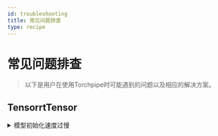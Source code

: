 ```yaml
---
id: troubleshooting
title: 常见问题排查
type: recipe
---
```


# 常见问题排查

> 以下是用户在使用Torchpipe时可能遇到的问题以及相应的解决方案。

## TensorrtTensor
<!-- ### 模型初始化速度过慢 -->
<details><summary>模型初始化速度过慢</summary>

- 使用模型cache

    转好的模型可缓存到本地，当 model::cache存在时，直接加载此模型，否则加载 model 指定的模型，并将 生成的模型保存在 model::cache 指定的路径中：
    ```toml
    [model]
    backend="SyncTensor[TensorrtTensor]"
    model="a.onnx.encrypted"
    "model::cache"="a.trt.encrypted"
    ```
- 预先针对常用的卡保存缓存模型，使用多个配置去处理不同种类的卡：

```rst
+--------------+---------------+-------------------------+
| config file  |   key         |    value                |
+==============+===============+=========================+
|              |               |                         |
| 2080ti.toml  | model         | a.2080ti.trt.encrypted  |
+--------------+---------------+-------------------------+
| t4.toml      | model         | a.t4.trt.encrypted      |
+--------------+---------------+-------------------------+
| others.toml  | model         | a.onnx.encrypted        |
+--------------+---------------+-------------------------+
```

:::tip
使用内置加解密功能，需要在编译torchpipe时指定`IPIPE_KEY`.
:::

</details>


<!-- This document contains solutions for certain issues our users encountered
in the past while using Torchpipe. -->

